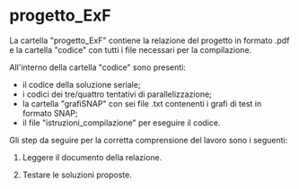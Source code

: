 # progetto_ExF

La cartella "progetto_ExF" contiene la relazione del progetto in formato .pdf e la cartella "codice" con tutti i file necessari per la compilazione.

All'interno della cartella "codice" sono presenti:
- il codice della soluzione seriale;
- i codici dei tre/quattro tentativi di parallelizzazione;
- la cartella "grafiSNAP" con sei file .txt contenenti i grafi di test in formato SNAP;
- il file "istruzioni_compilazione" per eseguire il codice.

Gli step da seguire per la corretta comprensione del lavoro sono i seguenti:

1. Leggere il documento della relazione.

2. Testare le soluzioni proposte.
